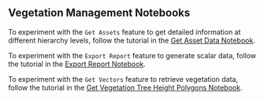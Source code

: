 ## Vegetation Management Notebooks


To experiment with the `Get Assets` feature to get detailed information at different hierarchy levels, follow the tutorial in the [Get Asset Data Notebook](https://github.com/IBM/Environmental-Intelligence-Suite/blob/vegm-notebooks/docs/notebooks/vegm/Get%20Asset%20Data.ipynb).

To experiment with the `Export Report` feature to generate scalar data, follow the tutorial in the [Export Report Notebook](https://github.com/IBM/Environmental-Intelligence-Suite/blob/vegm-notebooks/docs/notebooks/vegm/Export%20Report.ipynb).

To experiment with the `Get Vectors` feature to retrieve vegetation data, follow the tutorial in the [Get Vegetation Tree Height Polygons Notebook](https://github.com/IBM/Environmental-Intelligence-Suite/blob/vegm-notebooks/docs/notebooks/vegm/Get%20Veg%20Polygons%20and%20KPIs.ipynb).
